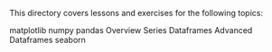 This directory covers lessons and exercises for the following topics:

matplotlib
numpy
pandas 
    Overview
    Series
    Dataframes
    Advanced Dataframes
seaborn